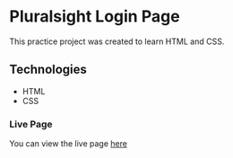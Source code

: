 # Pluralsight Login Page
This practice project was created to learn HTML and CSS. 

## Technologies
* HTML
* CSS

### Live Page
You can view the live page [here](https://robertruse.github.io/pluralsight-login/)